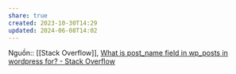 ```yaml
---
share: true
created: 2023-10-30T14:29
updated: 2024-06-08T14:02
---
```

Nguồn:: [[Stack Overflow]], [What is post\_name field in wp\_posts in wordpress for? - Stack Overflow](https://stackoverflow.com/questions/33170835/what-is-post-name-field-in-wp-posts-in-wordpress-for#comment56306091_33171402)